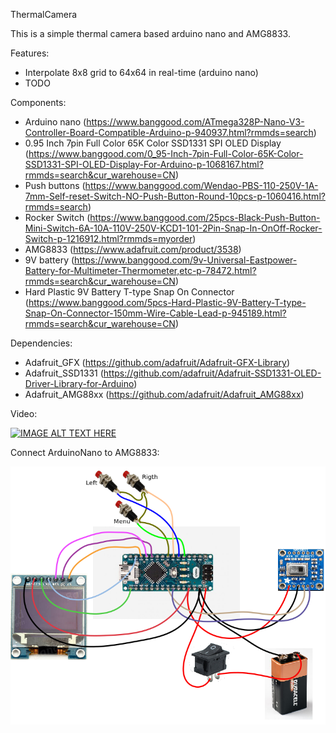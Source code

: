 ThermalCamera

This is a simple thermal camera based arduino nano and AMG8833. 

Features:
- Interpolate 8x8 grid to 64x64 in real-time (arduino nano)
- TODO

Components:
- Arduino nano (https://www.banggood.com/ATmega328P-Nano-V3-Controller-Board-Compatible-Arduino-p-940937.html?rmmds=search)
- 0.95 Inch 7pin Full Color 65K Color SSD1331 SPI OLED Display (https://www.banggood.com/0_95-Inch-7pin-Full-Color-65K-Color-SSD1331-SPI-OLED-Display-For-Arduino-p-1068167.html?rmmds=search&cur_warehouse=CN)
- Push buttons (https://www.banggood.com/Wendao-PBS-110-250V-1A-7mm-Self-reset-Switch-NO-Push-Button-Round-10pcs-p-1060416.html?rmmds=search)
- Rocker Switch (https://www.banggood.com/25pcs-Black-Push-Button-Mini-Switch-6A-10A-110V-250V-KCD1-101-2Pin-Snap-In-OnOff-Rocker-Switch-p-1216912.html?rmmds=myorder)
- AMG8833 (https://www.adafruit.com/product/3538)
- 9V battery (https://www.banggood.com/9v-Universal-Eastpower-Battery-for-Multimeter-Thermometer,etc-p-78472.html?rmmds=search&cur_warehouse=CN)
- Hard Plastic 9V Battery T-type Snap On Connector (https://www.banggood.com/5pcs-Hard-Plastic-9V-Battery-T-type-Snap-On-Connector-150mm-Wire-Cable-Lead-p-945189.html?rmmds=search&cur_warehouse=CN)

Dependencies:
 - Adafruit_GFX (https://github.com/adafruit/Adafruit-GFX-Library)
 - Adafruit_SSD1331 (https://github.com/adafruit/Adafruit-SSD1331-OLED-Driver-Library-for-Arduino)
 - Adafruit_AMG88xx (https://github.com/adafruit/Adafruit_AMG88xx)

Video:

[![IMAGE ALT TEXT HERE](https://img.youtube.com/vi/D-HQy3h8ZWg/0.jpg)](https://youtu.be/D-HQy3h8ZWg)

Connect ArduinoNano to AMG8833:

![alt text](https://raw.githubusercontent.com/arttupii/ThermalCamera/master/schematic.png)
